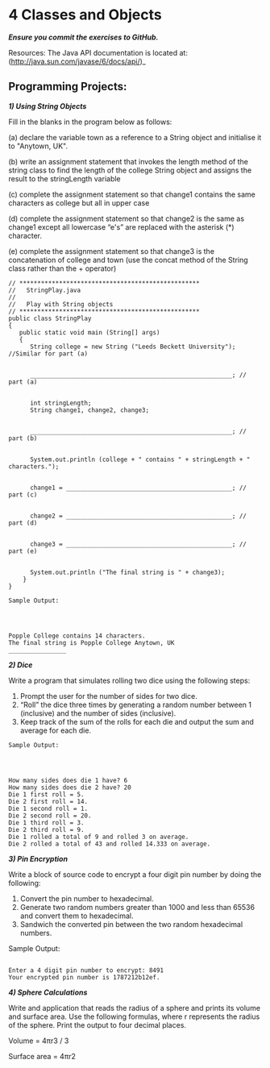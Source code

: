 # 4 Classes and Objects

***Ensure you commit the exercises to GitHub.***

Resources:
The Java API documentation is located at: (http://java.sun.com/javase/6/docs/api/)_

## Programming Projects:
***1) Using String Objects***


Fill in the blanks in the program below as follows: 


(a)         declare the variable town as a reference to a String object and initialise it to "Anytown, UK".

(b)         write an assignment statement that invokes the length method of the string class to find the length of the college String object and assigns the result to the stringLength variable

(c)         complete the assignment statement so that change1 contains the same characters as college but all in upper case

(d)         complete the assignment statement so that change2 is the same as change1 except all lowercase “e's” are replaced with the asterisk (*) character.

(e)         complete the assignment statement so that change3 is the concatenation of college and town (use the concat method of the String class rather than the + operator) 

```
// **************************************************
//   StringPlay.java
//
//   Play with String objects
// **************************************************
public class StringPlay
{
   public static void main (String[] args)
   {
      String college = new String ("Leeds Beckett University"); //Similar for part (a)


      ________________________________________________________; // part (a)


      int stringLength;
      String change1, change2, change3; 


      ________________________________________________________; // part (b)


      System.out.println (college + " contains " + stringLength + " characters.");


      change1 = ______________________________________________; // part (c)


      change2 = ______________________________________________; // part (d)


      change3 = ______________________________________________; // part (e)


      System.out.println ("The final string is " + change3);
    }
}
```
```
Sample Output:




Popple College contains 14 characters.
The final string is Popple College Anytown, UK
________________
```

***2) Dice***


Write a program that simulates rolling two dice using the following steps:
1. Prompt the user for the number of sides for two dice.
2. “Roll” the dice three times by generating a random number between 1 (inclusive) and the number of sides (inclusive).
3. Keep track of the sum of the rolls for each die and output the sum and average for each die.

```
Sample Output:




How many sides does die 1 have? 6
How many sides does die 2 have? 20
Die 1 first roll = 5.
Die 2 first roll = 14.
Die 1 second roll = 1.
Die 2 second roll = 20.
Die 1 third roll = 3.
Die 2 third roll = 9.
Die 1 rolled a total of 9 and rolled 3 on average.
Die 2 rolled a total of 43 and rolled 14.333 on average.

```
	


***3) Pin Encryption***


Write a block of source code to encrypt a four digit pin number by doing the following:
1. Convert the pin number to hexadecimal.
2. Generate two random numbers greater than 1000 and less than 65536 and convert them to hexadecimal.
3. Sandwich the converted pin between the two random hexadecimal numbers.


Sample Output:
```

Enter a 4 digit pin number to encrypt: 8491
Your encrypted pin number is 1787212b12ef.

```
	





***4) Sphere Calculations***


Write and application that reads the radius of a sphere and prints its volume and surface area. Use the following formulas, where r represents the radius of the sphere. Print the output to four decimal places.


Volume =  4πr3 / 3


Surface area = 4πr2
